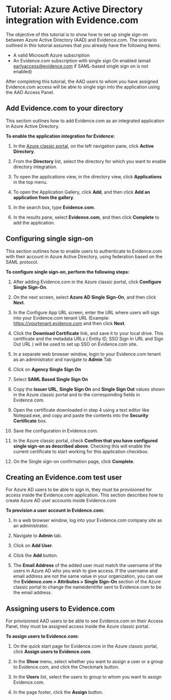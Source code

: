 <properties
    pageTitle="Tutorial: Azure Active Directory integration with Evidence.com | Microsoft Azure"
    description="Learn how to configure single sign-on between Azure Active Directory and Evidence.com."
    services="active-directory"
    documentationCenter=""
    authors="asmalser-msft"
    manager="femila"
    editor=""/>

<tags
    ms.service="active-directory"
    ms.workload="identity"
    ms.tgt_pltfrm="na"
    ms.devlang="na"
    ms.topic="article"
    ms.date="02/23/2016"
    ms.author="asmalser"/>


# <a name="tutorial-azure-active-directory-integration-with-evidencecom"></a>Tutorial: Azure Active Directory integration with Evidence.com

The objective of this tutorial is to show how to set up single sign-on between Azure Active Directory (AAD) and Evidence.com. The scenario outlined in this tutorial assumes that you already have the following items:
    
* A valid Microsoft Azure subscription
* An Evidence.com subscription with single sign On enabled (email earlyaccess@evidence.com if SAML-based single sign on is not enabled)

After completing this tutorial, the AAD users to whom you have assigned Evidence.com access will be able to single sign into the application using the AAD Access Panel.

## <a name="add-evidencecom-to-your-directory"></a>Add Evidence.com to your directory

This section outlines how to add Evidence.com as an integrated application in Azure Active Directory.

**To enable the application integration for Evidence:**

1.  In the [Azure classic portal](https://manage.windowsazure.com), on the left navigation pane, click **Active Directory**.

2.  From the **Directory** list, select the directory for which you want to enable directory integration.

3.  To open the applications view, in the directory view, click **Applications** in the top menu.

4.  To open the Application Gallery, click **Add**, and then click **Add an application from the gallery**.

5.  In the search box, type **Evidence.com**.

6.  In the results pane, select **Evidence.com**, and then click **Complete** to add the application.


## <a name="configuring-single-sign-on"></a>Configuring single sign-on

This section outlines how to enable users to authenticate to Evidence.com with their account in Azure Active Directory, using federation based on the SAML protocol.

**To configure single sign-on, perform the following steps:**

1.  After adding Evidence.com in the Azure classic portal, click **Configure Single Sign-On**. 
 
2.  On the next screen, select **Azure AD Single Sign-On**, and then click **Next**.

3.  In the Configure App URL screen, enter the URL where users will sign into your Evidence.com tenant URL (Example: https://yourtenant.evidence.com  and then click **Next**. 

4.  Click the **Download Certificate** link, and save it to your local drive. This certificate and the metadata URLs (  Entity ID, SSO Sign In URL and Sign Out URL ) will be used to set up SSO on Evidence.com site. 

5.  In a separate web browser window, login to your Evidence.com tenant as an administrator and navigate to **Admin** Tab
      
6.  Click on **Agency Single Sign On**
 
7.  Select **SAML Based Single Sign On**
 
8.  Copy the **Issuer URL**, **Single Sign On** and **Single Sign Out** values shown in the Azure classic portal and to the corresponding fields in Evidence.com.

9.  Open the certificate downloaded in step 4 using a text editor like Notepad.exe, and copy and paste the contents into the **Security Certificate** box. 

10. Save the configuration in Evidence.com.
 
11. In the Azure classic portal, check **Confirm that you have configured single sign-on as described above**. Checking this will enable the current certificate to start working for this application checkbox.
 
12. On the Single sign-on confirmation page, click **Complete**.  


## <a name="creating-an-evidencecom-test-user"></a>Creating an Evidence.com test user

For Azure AD users to be able to sign in, they must be provisioned for access inside the Evidence.com application. This section describes how to create Azure AD user accounts inside Evidence.com

**To provision a user account in Evidence.com:**

1.  In a web browser window, log into your Evidence.com company site as an administrator.

2.  Navigate to **Admin** tab.

3.  Click on **Add User**.

4.  Click the **Add** button.

5.  The **Email Address** of the added user must match the username of the users in Azure AD who you wish to give access. If the username and email address are not the same value in your organization, you can use the **Evidence.com > Attributes > Single Sign-On** section of the Azure classic portal to change the nameidenitifer sent to Evidence.com to be the email address.


## <a name="assigning-users-to-evidencecom"></a>Assigning users to Evidence.com

For provisioned AAD users to be able to see Evidence.com on their Access Panel, they must be assigned access inside the Azure classic portal.

**To assign users to Evidence.com:**

1.  On the quick start page for Evidence.com in the Azure classic portal, click **Assign users to Evidence.com**.
 
2.  In the **Show** menu, select whether you want to assign a user or a group to Evidence.com, and click the Checkmark button.
 
3.  In the **Users** list, select the users to group to whom you want to assign Evidence.com.
 
4.  In the page footer, click the **Assign** button.

